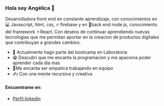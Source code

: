 ### Hola soy Angélica 👋
Desarrolladora front end en constante aprendizaje, con conocimientos en 💻 Javascript, html, css, 🔥 firebase y en 🚀back end node.js, conocimiento del  framework ⚛️React. Con deseos de continuar aprendiendo nuevas tecnologias que me permitan aportar en la creacion de productos digitales que contribuyan a grandes cambios.

- 💛 Actualmente hago parte del bootcamp en Laboratoria 
- 😁 Descubri que me encanta la programacion y me apaciona poder aprender cada dia mas 
- 💁‍Me encanta ser empatica trabajando en equipo 
- ✍ Con una mente recursiva y creativa

 #### Encuentrame en:
 - [Perfil linkedin](https://www.linkedin.com/in/mar%C3%ADa-ang%C3%A9lica-urrego-cuervo-1284a41b7/)
 
 
